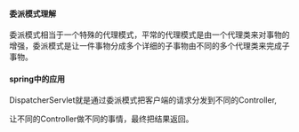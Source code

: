 #### 委派模式理解

​	委派模式相当于一个特殊的代理模式，平常的代理模式是由一个代理类来对事物的增强，委派模式是让一件事物分成多个详细的子事物由不同的多个代理类来完成子事物。

#### spring中的应用

​	DispatcherServlet就是通过委派模式把客户端的请求分发到不同的Controller,

让不同的Controller做不同的事情，最终把结果返回。



